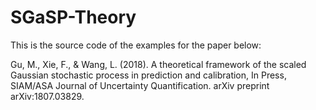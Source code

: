 # SGaSP-Theory
This is the source code of the examples for the paper below: 

Gu, M., Xie, F., & Wang, L. (2018). A theoretical framework of the scaled Gaussian stochastic process in prediction and calibration, In Press, SIAM/ASA Journal of Uncertainty Quantification. arXiv preprint arXiv:1807.03829. 

